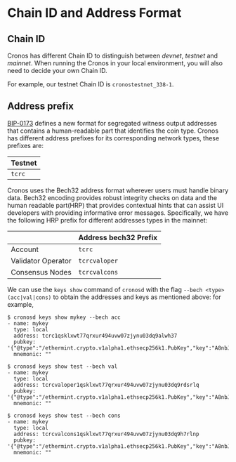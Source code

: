 # Chain ID and Address Format

## Chain ID

Cronos has different Chain ID to distinguish between _devnet_, _testnet_ and _mainnet_. When running the Cronos in your local environment, you will also need to decide your own Chain ID.

For example, our testnet Chain ID is `cronostestnet_338-1`.

## Address prefix

[BIP-0173](https://github.com/satoshilabs/slips/blob/master/slip-0173.md) defines a new format for segregated witness output addresses that contains a human-readable part that identifies the coin type. Cronos has different address prefixes for its corresponding network types, these prefixes are:

| Testnet |
| ------- |
| `tcrc`  |

Cronos uses the Bech32 address format wherever users must handle binary data. Bech32 encoding provides robust integrity checks on data and the human readable part(HRP) that provides contextual hints that can assist UI developers with providing informative error messages. Specifically, we have the following HRP prefix for different addresses types in the mainnet:

|                    | Address bech32 Prefix |
| ------------------ | --------------------- |
| Account            | `tcrc`                |
| Validator Operator | `tcrcvaloper`         |
| Consensus Nodes    | `tcrcvalcons`         |

We can use the `keys show` command of `cronosd` with the flag `--bech <type> (acc|val|cons)` to obtain the addresses and keys as mentioned above: for example,

```
$ cronosd keys show mykey --bech acc
- name: mykey
  type: local
  address: tcrc1qsklxwt77qrxur494uvw07zjynu03dq9alwh37
  pubkey: '{"@type":"/ethermint.crypto.v1alpha1.ethsecp256k1.PubKey","key":"A8nbJ3eW9oAb2RNZoS8L71jFMfjk6zVa1UISYgKK9HPm"}'
  mnemonic: ""

$ cronosd keys show test --bech val
- name: mykey
  type: local
  address: tcrcvaloper1qsklxwt77qrxur494uvw07zjynu03dq9rdsrlq
  pubkey: '{"@type":"/ethermint.crypto.v1alpha1.ethsecp256k1.PubKey","key":"A8nbJ3eW9oAb2RNZoS8L71jFMfjk6zVa1UISYgKK9HPm"}'
  mnemonic: ""

$ cronosd keys show test --bech cons
- name: mykey
  type: local
  address: tcrcvalcons1qsklxwt77qrxur494uvw07zjynu03dq9h7rlnp
  pubkey: '{"@type":"/ethermint.crypto.v1alpha1.ethsecp256k1.PubKey","key":"A8nbJ3eW9oAb2RNZoS8L71jFMfjk6zVa1UISYgKK9HPm"}'
  mnemonic: ""
```
